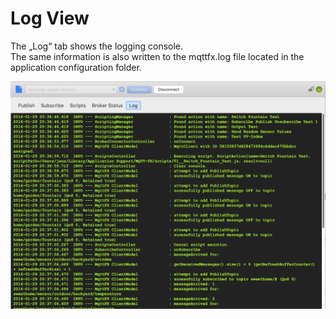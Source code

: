 # Log View

The „Log“ tab shows the logging console.  
The same information is also written to the mqttfx.log file located in the application configuration folder.

![](/assets/mqttfx_log_1.png)

